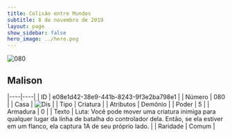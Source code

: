 ```yaml
---
title: Colisão entre Mundos
subtitle: 8 de novembro de 2019
layout: page
show_sidebar: false
hero_image: ../hero.png
---
```


![080](https://cdn.keyforgegame.com/media/card_front/pt/452_080_QPM3G54PRQ73_pt.png)

## Malison

|----|----|
| ID | e08e1d42-38e9-441b-8243-9f3e2ba798e1 |
| Número | 080 |
| Casa | ![Dis](https://archonarcana.com/images/thumb/e/e8/Dis.png/22px-Dis.png "Dis") |
| Tipo | Criatura |
| Atributos | Demônio |
| Poder | 5 |
| Armadura | 0 |
| Texto | Luta: Você pode mover uma criatura inimiga para qualquer lugar da linha de batalha do controlador dela. Então, se ela estiver em um flanco, ela captura 1A de seu próprio lado. |
| Raridade | Comum |
